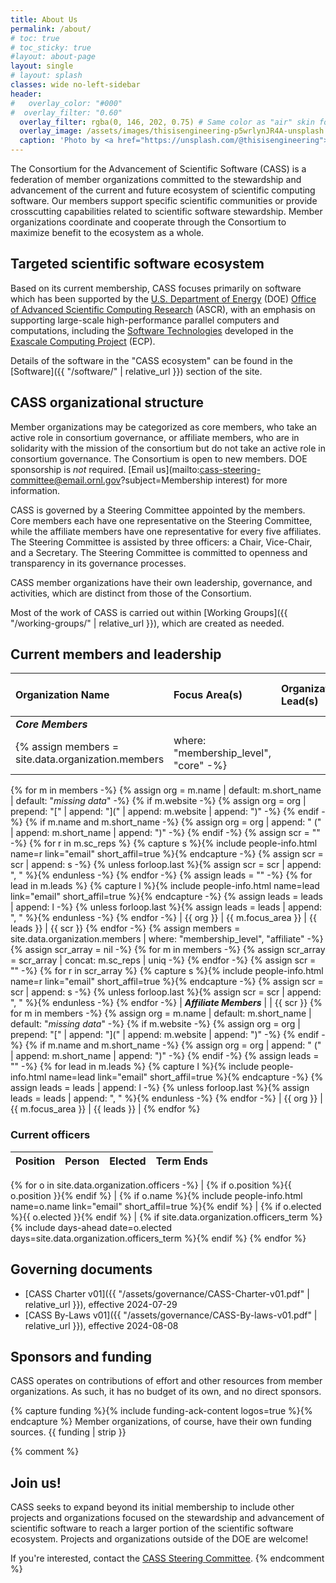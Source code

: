 ```yaml
---
title: About Us
permalink: /about/
# toc: true
# toc_sticky: true
#layout: about-page
layout: single
# layout: splash 
classes: wide no-left-sidebar
header:
#   overlay_color: "#000"
#  overlay_filter: "0.60"
  overlay_filter: rgba(0, 146, 202, 0.75) # Same color as "air" skin footer
  overlay_image: /assets/images/thisisengineering-p5wrlynJR4A-unsplash.jpg
  caption: 'Photo by <a href="https://unsplash.com/@thisisengineering">ThisisEngineering</a> on <a href="https://unsplash.com/photos/man-in-blue-dress-shirt-and-woman-in-black-long-sleeve-shirt-p5wrlynJR4A">Unsplash</a>'
---
```

The Consortium for the Advancement of Scientific Software (CASS) is a federation of member organizations committed to the stewardship and advancement of the current and future ecosystem of scientific computing software. Our members support specific scientific communities or provide crosscutting capabilities related to scientific software stewardship. Member organizations coordinate and cooperate through the Consortium to maximize benefit to the ecosystem as a whole.

## Targeted scientific software ecosystem

Based on its current membership, CASS focuses primarily on software which has been supported by the [U.S. Department of Energy](https://www.energy.gov/) (DOE) [Office of Advanced Scientific Computing Research](https://www.energy.gov/science/ascr/advanced-scientific-computing-research) (ASCR), with an emphasis on supporting large-scale high-performance parallel computers and computations, including the [Software Technologies](https://www.exascaleproject.org/research/#software) developed in the [Exascale Computing Project](https://www.exascaleproject.org/) (ECP).

Details of the software in the "CASS ecosystem" can be found in the [Software]({{ "/software/" | relative_url }}) section of the site.

## CASS organizational structure

Member organizations may be categorized as core members, who take an active role in consortium governance, or affiliate members, who are in solidarity with the mission of the consortium but do not take an active role in consortium governance. The Consortium is open to new members. DOE sponsorship is *not* required. [Email us](mailto:cass-steering-committee@email.ornl.gov?subject=Membership interest) for more information.

CASS is governed by a Steering Committee appointed by the members.  Core members each have one representative on the Steering Committee, while the affiliate members have one representative for every five affiliates.  The Steering Committee is assisted by three officers: a Chair, Vice-Chair, and a Secretary.  The Steering Committee is committed to openness and transparency in its governance processes.

CASS member organizations have their own leadership, governance, and activities, which are distinct from those of the Consortium.

Most of the work of CASS is carried out within [Working Groups]({{ "/working-groups/" | relative_url }}), which are created as needed.

## Current members and leadership

| Organization Name | Focus Area(s) | Organization Lead(s) | Steering Committee Representative 
|:------------------|:--------------|:---------------------|:-------
| ***Core Members*** | |
{% assign members = site.data.organization.members | where: "membership_level", "core" -%}
{% for m in members -%}
    {% assign org = m.name | default: m.short_name | default: "*missing data*" -%}
    {% if m.website -%}
        {% assign org = org | prepend: "[" | append: "](" | append: m.website | append: ")" -%}
    {% endif -%}
    {% if m.name and m.short_name -%}
        {% assign org = org | append: " (" | append: m.short_name | append: ")" -%}
    {% endif -%}
    {% assign scr = "" -%}
    {% for r in m.sc_reps %}
        {% capture s %}{% include people-info.html name=r link="email" short_affil=true %}{% endcapture -%}
        {% assign scr = scr | append: s -%}
        {% unless forloop.last %}{% assign scr = scr | append: ", " %}{% endunless -%}
    {% endfor -%}
    {% assign leads = "" -%}
    {% for lead in m.leads %}
        {% capture l %}{% include people-info.html name=lead link="email" short_affil=true %}{% endcapture -%}
        {% assign leads = leads | append: l -%}
        {% unless forloop.last %}{% assign leads = leads | append: ", " %}{% endunless -%}
    {% endfor -%}
| {{ org }} | {{ m.focus_area }} | {{ leads }} | {{ scr }} 
{% endfor -%}
{% assign members = site.data.organization.members | where: "membership_level", "affiliate" -%}
{% assign scr_array = nil -%}
{% for m in members -%}
    {% assign scr_array = scr_array | concat: m.sc_reps | uniq -%}
{% endfor -%}
{% assign scr = "" -%}
{% for r in scr_array %}
    {% capture s %}{% include people-info.html name=r link="email" short_affil=true %}{% endcapture -%}
    {% assign scr = scr | append: s -%}
    {% unless forloop.last %}{% assign scr = scr | append: ", " %}{% endunless -%}
{% endfor -%}
| ***Affiliate Members*** | | {{ scr }} 
{% for m in members -%}
    {% assign org = m.name | default: m.short_name | default: "*missing data*" -%}
    {% if m.website -%}
        {% assign org = org | prepend: "[" | append: "](" | append: m.website | append: ")" -%}
    {% endif -%}
    {% if m.name and m.short_name -%}
        {% assign org = org | append: " (" | append: m.short_name | append: ")" -%}
    {% endif -%}
    {% assign leads = "" -%}
    {% for lead in m.leads %}
        {% capture l %}{% include people-info.html name=lead link="email" short_affil=true %}{% endcapture -%}
        {% assign leads = leads | append: l -%}
        {% unless forloop.last %}{% assign leads = leads | append: ", " %}{% endunless -%}
    {% endfor -%}
| {{ org }} | {{ m.focus_area }} | {{ leads }} |
{% endfor %}

### Current officers

| Position | Person | Elected | Term Ends
|:---------|:-------|:--------|:-----------------
{% for o in site.data.organization.officers -%}
| {% if o.position %}{{ o.position }}{% endif %} | {% if o.name %}{% include people-info.html name=o.name link="email" short_affil=true %}{% endif %} | {% if o.elected %}{{ o.elected }}{% endif %} | {% if site.data.organization.officers_term %}{% include days-ahead date=o.elected days=site.data.organization.officers_term %}{% endif %}
{% endfor %}

## Governing documents

* [CASS Charter v01]({{ "/assets/governance/CASS-Charter-v01.pdf" | relative_url }}), effective 2024-07-29
* [CASS By-Laws v01]({{ "/assets/governance/CASS-By-laws-v01.pdf" | relative_url }}), effective 2024-08-08

## Sponsors and funding

CASS operates on contributions of effort and other resources from member organizations.  As such, it has no budget of its own, and no direct sponsors.  

{% capture funding %}{% include funding-ack-content logos=true %}{% endcapture %}
Member organizations, of course, have their own funding sources. {{ funding | strip }}

{% comment %}
## Join us!

CASS seeks to expand beyond its initial membership to include other projects and organizations focused on the stewardship and advancement of scientific software to reach a larger portion of the scientific software ecosystem.  Projects and organizations outside of the DOE are welcome! 

If you're interested, contact the [CASS Steering Committee](mailto:cass-steering-committee@email.ornl.gov).
{% endcomment %}